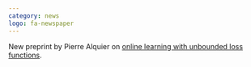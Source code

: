 ```yaml
---
category: news
logo: fa-newspaper
---
```


New preprint by Pierre Alquier on [online learning with unbounded loss functions](https://arxiv.org/abs/2009.03017).

